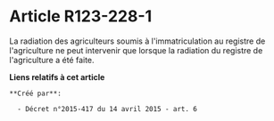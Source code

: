 # Article R123-228-1

La radiation des agriculteurs soumis à l'immatriculation au registre de l'agriculture ne peut intervenir que lorsque la
radiation du registre de l'agriculture a été faite.

**Liens relatifs à cet article**

	**Créé par**:

	  - Décret n°2015-417 du 14 avril 2015 - art. 6
